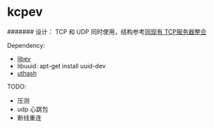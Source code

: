# kcpev

#######
设计：
TCP 和 UDP 同时使用，结构参考[同现有 TCP服务器整合](https://github.com/skywind3000/kcp/wiki/Cooperate-With-Tcp-Server)

Dependency:
* [libev](http://software.schmorp.de/pkg/libev.html)
* libuuid: apt-get install uuid-dev 
* [uthash](https://github.com/troydhanson/uthash)

TODO:
* 压测
* udp 心跳包
* 断线重连
